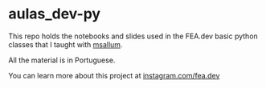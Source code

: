 # aulas_dev-py
This repo holds the notebooks and slides used in the FEA.dev basic python classes that I taught with [msallum](https://github.com/msallum).

All the material is in Portuguese.

You can learn more about this project at [instagram.com/fea.dev](https://www.instagram.com/fea.dev/)
